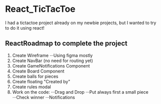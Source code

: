 # React_TicTacToe

I had a tictactoe project already on my newbie projects, but I wanted to try to do it using react!


ReactRoadmap to complete the project
----- 

1. Create Wireframe
···Using figma mostly
2. Create NavBar (no need for routing yet)
3. Create GameNotifications Component
4. Create Board Component
5. Create balls for pieces
6. Create floating "Created by"
7. Create rules modal
8. Work on the code:
···Drag and Drop
···Put always first a small piece
···Check winner
···Notifications